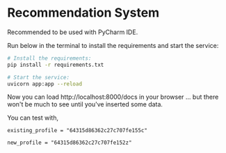 # Recommendation System

Recommended to be used with PyCharm IDE.

Run below in the terminal to install the requirements and start the service:

```bash
# Install the requirements:
pip install -r requirements.txt

# Start the service:
uvicorn app:app --reload
```

Now you can load http://localhost:8000/docs in your browser ... but there won't be much to see until you've inserted
some data.

You can test with,

    existing_profile = "64315d86362c27c707fe155c"

    new_profile = "64315d86362c27c707fe152z"
